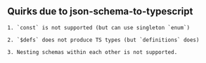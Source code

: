 ## Quirks due to json-schema-to-typescript

    1. `const` is not supported (but can use singleton `enum`)

    2. `$defs` does not produce TS types (but `definitions` does)

    3. Nesting schemas within each other is not supported.
